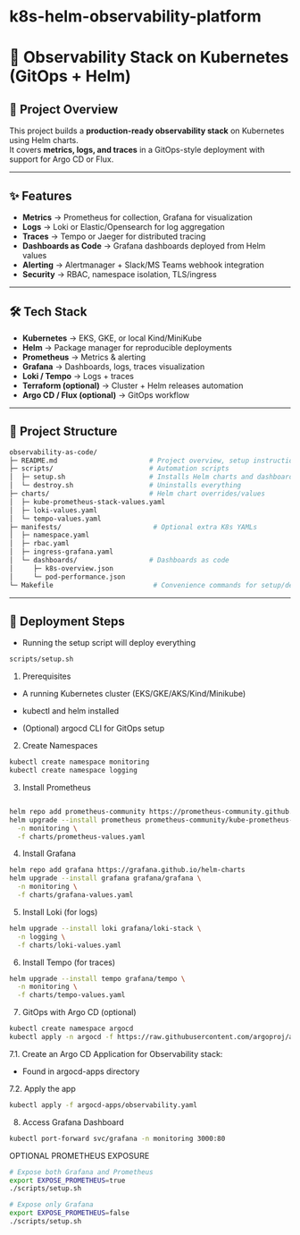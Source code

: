 # k8s-helm-observability-platform

# 🚀 Observability Stack on Kubernetes (GitOps + Helm)

## 🔹 Project Overview
This project builds a **production-ready observability stack** on Kubernetes using Helm charts.  
It covers **metrics, logs, and traces** in a GitOps-style deployment with support for Argo CD or Flux.

---

## ✨ Features
- **Metrics** → Prometheus for collection, Grafana for visualization  
- **Logs** → Loki or Elastic/Opensearch for log aggregation  
- **Traces** → Tempo or Jaeger for distributed tracing  
- **Dashboards as Code** → Grafana dashboards deployed from Helm values  
- **Alerting** → Alertmanager + Slack/MS Teams webhook integration  
- **Security** → RBAC, namespace isolation, TLS/ingress  

---

## 🛠️ Tech Stack
- **Kubernetes** → EKS, GKE, or local Kind/MiniKube  
- **Helm** → Package manager for reproducible deployments  
- **Prometheus** → Metrics & alerting  
- **Grafana** → Dashboards, logs, traces visualization  
- **Loki / Tempo** → Logs + traces  
- **Terraform (optional)** → Cluster + Helm releases automation  
- **Argo CD / Flux (optional)** → GitOps workflow  

---

## 📂 Project Structure
```bash
observability-as-code/
├─ README.md                       # Project overview, setup instructions
├─ scripts/                        # Automation scripts
│  ├─ setup.sh                     # Installs Helm charts and dashboards
│  └─ destroy.sh                   # Uninstalls everything
├─ charts/                         # Helm chart overrides/values
│  ├─ kube-prometheus-stack-values.yaml
│  ├─ loki-values.yaml
│  └─ tempo-values.yaml
├─ manifests/                       # Optional extra K8s YAMLs
│  ├─ namespace.yaml
│  ├─ rbac.yaml
│  ├─ ingress-grafana.yaml
│  └─ dashboards/                  # Dashboards as code
│     ├─ k8s-overview.json
│     └─ pod-performance.json
└─ Makefile                         # Convenience commands for setup/destroy/port-forward


```
---

## 🚀 Deployment Steps

- Running the setup script will deploy everything
```bash
scripts/setup.sh
```
1. Prerequisites

- A running Kubernetes cluster (EKS/GKE/AKS/Kind/Minikube)

- kubectl and helm installed

- (Optional) argocd CLI for GitOps setup

2. Create Namespaces
```bash
kubectl create namespace monitoring
kubectl create namespace logging
```

3. Install Prometheus
```bash

helm repo add prometheus-community https://prometheus-community.github.io/helm-charts
helm upgrade --install prometheus prometheus-community/kube-prometheus-stack \
  -n monitoring \
  -f charts/prometheus-values.yaml

```
4. Install Grafana
```bash
helm repo add grafana https://grafana.github.io/helm-charts
helm upgrade --install grafana grafana/grafana \
  -n monitoring \
  -f charts/grafana-values.yaml
```

5. Install Loki (for logs)
```bash
helm upgrade --install loki grafana/loki-stack \
  -n logging \
  -f charts/loki-values.yaml
```
6. Install Tempo (for traces)
```bash
helm upgrade --install tempo grafana/tempo \
  -n monitoring \
  -f charts/tempo-values.yaml
```

7. GitOps with Argo CD (optional)
```bash
kubectl create namespace argocd
kubectl apply -n argocd -f https://raw.githubusercontent.com/argoproj/argo-cd/stable/manifests/install.yaml
```
7.1. Create an Argo CD Application for Observability stack:
 - Found in argocd-apps directory

7.2. Apply the app
```bash
kubectl apply -f argocd-apps/observability.yaml
```
8. Access Grafana Dashboard
```bash
kubectl port-forward svc/grafana -n monitoring 3000:80
```

OPTIONAL PROMETHEUS EXPOSURE
```bash
# Expose both Grafana and Prometheus
export EXPOSE_PROMETHEUS=true
./scripts/setup.sh

# Expose only Grafana
export EXPOSE_PROMETHEUS=false
./scripts/setup.sh
```
